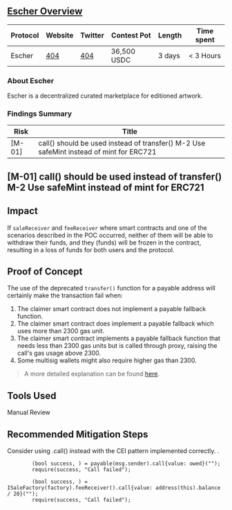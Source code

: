 ## [Escher Overview](https://code4rena.com/contests/2022-12-escher-contest#top)

| Protocol | Website     | Twitter     | Contest Pot | Length | Time spent |
|----------|-------------|-------------|-------------|--------|--------|
| Escher   | [404]() | [404](L) | 36,500 USDC | 3 days | < 3 Hours |

### About Escher

Escher is a decentralized curated marketplace for editioned artwork.

### Findings Summary

| Risk   | Title                                                                             |
|--------|-----------------------------------------------------------------------------------|
| [M-01] | call() should be used instead of transfer() M-2 Use safeMint instead of mint for ERC721       |

## [M-01] call() should be used instead of transfer() M-2 Use safeMint instead of mint for ERC721

## Impact

If `saleReceiver` and `feeReceiver` where smart contracts and one of the scenarios described in the POC occurred, neither of them will be able to withdraw their funds, and they (funds) will be frozen in the contract, resulting in a loss of funds for both users and the protocol.

## Proof of Concept

The use of the deprecated `transfer()` function for a payable address will certainly make the transaction fail when:

1. The claimer smart contract does not implement a payable fallback function.
2. The claimer smart contract does implement a payable fallback which uses more than 2300 gas unit.
3. The claimer smart contract implements a payable fallback function that needs less than 2300 gas units but is called through proxy, raising the call's gas usage above 2300.
4. Some multisig wallets might also require higher gas than 2300.

> A more detailed explanation can be found [here](https://consensys.io/diligence/blog/2019/09/stop-using-soliditys-transfer-now/).

## Tools Used

Manual Review

## Recommended Mitigation Steps

Consider using .call() instead with the CEI pattern implemented correctly. .

```solidity
        (bool success, ) = payable(msg.sender).call{value: owed}("");
        require(success, "Call failed");
```

```solidity
        (bool success, ) = ISaleFactory(factory).feeReceiver().call{value: address(this).balance / 20}("");
        require(success, "Call failed");  
```
